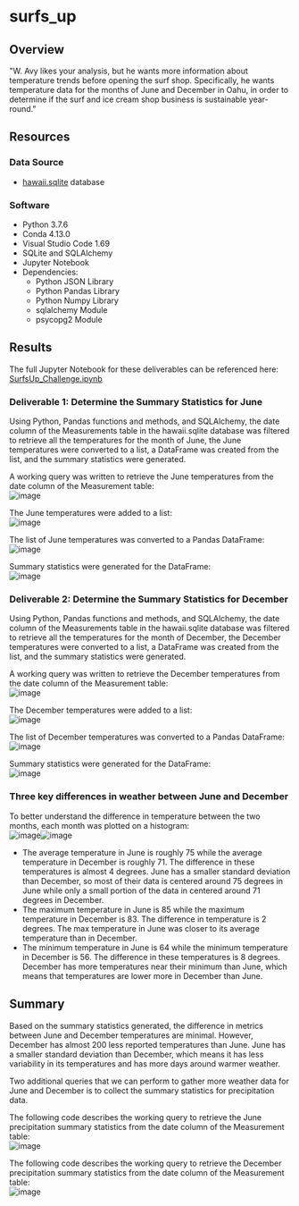 # surfs_up

## Overview

"W. Avy likes your analysis, but he wants more information about temperature trends before opening the surf shop. Specifically, he wants temperature data for the months of June and December in Oahu, in order to determine if the surf and ice cream shop business is sustainable year-round."

## Resources
### Data Source 
- [hawaii.sqlite]() database

### Software
- Python 3.7.6
- Conda 4.13.0
- Visual Studio Code 1.69
- SQLite and SQLAlchemy
- Jupyter Notebook
- Dependencies:
  - Python JSON Library
  - Python Pandas Library
  - Python Numpy Library
  - sqlalchemy Module 
  - psycopg2 Module

## Results 
The full Jupyter Notebook for these deliverables can be referenced here: [SurfsUp_Challenge.ipynb]()

### Deliverable 1: Determine the Summary Statistics for June
Using Python, Pandas functions and methods, and SQLAlchemy, the date column of the Measurements table in the hawaii.sqlite database was filtered to retrieve all the temperatures for the month of June, the June temperatures were converted to a list, a DataFrame was created from the list, and the summary statistics were generated.

A working query was written to retrieve the June temperatures from the date column of the Measurement table:
<br /> ![image](https://user-images.githubusercontent.com/108038989/187010769-f6571ea5-9bb5-4612-b793-6e26986a47dc.png)

The June temperatures were added to a list: 
<br /> ![image](https://user-images.githubusercontent.com/108038989/187010778-9012fb8b-ace3-40c5-ad9c-3fecafe19bd7.png)

The list of June temperatures was converted to a Pandas DataFrame: 
<br /> ![image](https://user-images.githubusercontent.com/108038989/187010432-c486fd2d-2e54-44fa-b243-7d03987601cc.png)
 
Summary statistics were generated for the DataFrame: 
<br /> ![image](https://user-images.githubusercontent.com/108038989/187010464-4bfc3c80-48e9-4f36-87c9-dceaf343b928.png)

### Deliverable 2: Determine the Summary Statistics for December
Using Python, Pandas functions and methods, and SQLAlchemy, the date column of the Measurements table in the hawaii.sqlite database was filtered to retrieve all the temperatures for the month of December, the December temperatures were converted to a list, a DataFrame was created from the list, and the summary statistics were generated.

A working query was written to retrieve the December temperatures from the date column of the Measurement table: 
<br /> ![image](https://user-images.githubusercontent.com/108038989/187010929-d6956f7a-dfd3-4df6-96cf-cdcfb7902933.png)

The December temperatures were added to a list: 
<br /> ![image](https://user-images.githubusercontent.com/108038989/187010967-82d88eb4-7af8-4ff5-b6ca-09a8f0e36ad4.png)

The list of December temperatures was converted to a Pandas DataFrame: 
<br /> ![image](https://user-images.githubusercontent.com/108038989/187010980-db1c51cb-c412-40d8-aaeb-9cd4ece93e94.png)

Summary statistics were generated for the DataFrame:
<br /> ![image](https://user-images.githubusercontent.com/108038989/187010991-c38bae50-b2d3-48f8-95df-1706a34d7d34.png)

### Three key differences in weather between June and December
To better understand the difference in temperature between the two months, each month was plotted on a histogram:
<br /> ![image](https://user-images.githubusercontent.com/108038989/187011347-07cebeb5-4251-40d6-9c48-5c85e51e94e2.png)![image](https://user-images.githubusercontent.com/108038989/187011389-1351cb99-4a6e-4eca-93ff-51be04ed955f.png)

- The average temperature in June is roughly 75 while the average temperature in December is roughly 71. The difference in these temperatures is almost 4 degrees. June has a smaller standard deviation than December, so most of their data is centered around 75 degrees in June while only a small portion of the data in centered around 71 degrees in December. 
- The maximum temperature in June is 85 while the maximum temperature in December is 83. The difference in temperature is 2 degrees. The max temperature in June was closer to its average temperature than in December. 
- The minimum temperature in June is 64 while the minimum temperature in December is 56. The difference in these temperatures is 8 degrees. December has more temperatures near their minimum than June, which means that temperatures are lower more in December than June. 

## Summary
Based on the summary statistics generated, the difference in metrics between June and December temperatures are minimal. However, December has almost 200 less reported temperatures than June. June has a smaller standard deviation than December, which means it has less variability in its temperatures and has more days around warmer weather. 

Two additional queries that we can perform to gather more weather data for June and December is to collect the summary statistics for precipitation data.

The following code describes the working query to retrieve the June precipitation summary statistics from the date column of the Measurement table:
<br /> ![image](https://user-images.githubusercontent.com/108038989/187013894-730d1647-9139-4b01-8923-0ec887e6f91e.png)

The following code describes the working query to retrieve the December precipitation summary statistics from the date column of the Measurement table:
<br /> ![image](https://user-images.githubusercontent.com/108038989/187013927-4d4e0e53-7bd5-48a0-8122-f6bdf5dc41ca.png)
